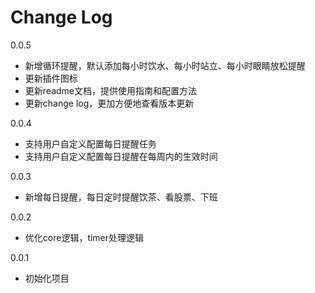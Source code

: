 # Change Log

0.0.5

  + 新增循环提醒，默认添加每小时饮水、每小时站立、每小时眼睛放松提醒
  + 更新插件图标
  + 更新readme文档，提供使用指南和配置方法
  + 更新change log，更加方便地查看版本更新

0.0.4

  + 支持用户自定义配置每日提醒任务
  + 支持用户自定义配置每日提醒在每周内的生效时间

0.0.3

  + 新增每日提醒，每日定时提醒饮茶、看股票、下班

0.0.2

  + 优化core逻辑，timer处理逻辑

0.0.1

  + 初始化项目

